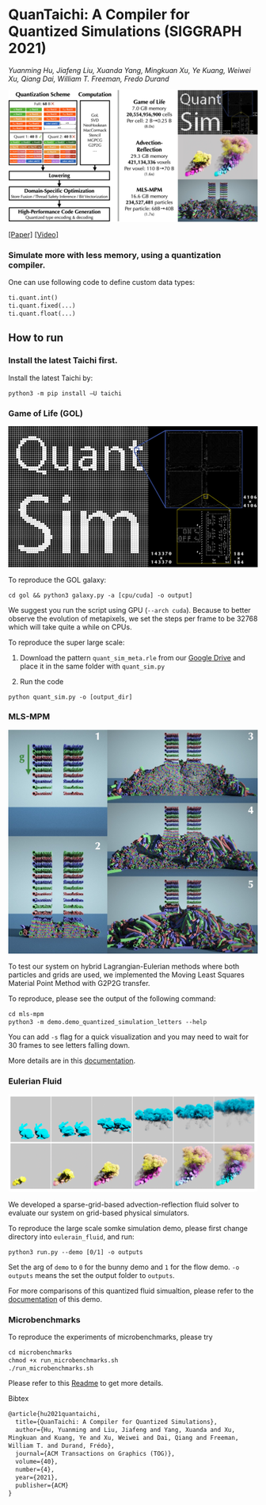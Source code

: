 # QuanTaichi: A Compiler for Quantized Simulations (SIGGRAPH 2021)

*Yuanming Hu, Jiafeng Liu, Xuanda Yang, Mingkuan Xu, Ye Kuang, Weiwei Xu, Qiang Dai, William T. Freeman, Fredo Durand*

![](./pics/teaser.jpg)

[[Paper]](https://yuanming.taichi.graphics/publication/2021-quantaichi/quantaichi.pdf) [[Video]](https://youtu.be/0jdrAQOxJlY)

### Simulate more with less memory, using a quantization compiler.

One can use following code to define custom data types:
```
ti.quant.int()
ti.quant.fixed(...)
ti.quant.float(...)
```

## How to run

### Install the latest Taichi first.
Install the latest Taichi by:
```
python3 -m pip install —U taichi
```

### Game of Life (GOL)

![gol_pic](./pics/teaser_gol.jpg)

To reproduce the GOL galaxy:
```
cd gol && python3 galaxy.py -a [cpu/cuda] -o output]
```
We suggest you run the script using GPU (`--arch cuda`). Because to better observe the evolution of metapixels, we set the steps per frame to be 32768 which will take quite a while on CPUs.

To reproduce the super large scale:

1. Download the pattern `quant_sim_meta.rle` from our [Google Drive](https://drive.google.com/file/d/1kCg2fSAlQgy42cGAatVwuvGZd7RlqLF-/view?usp=sharing) and place it in the same folder with `quant_sim.py`

2. Run the code
```
python quant_sim.py -o [output_dir]
```


### MLS-MPM
![mpm-pic](./pics/mpm-235.jpg)

To test our system on hybrid Lagrangian-Eulerian methods where both particles and grids are used, we implemented the Moving Least Squares Material Point Method with G2P2G transfer.

To reproduce, please see the output of the following command:
```
cd mls-mpm
python3 -m demo.demo_quantized_simulation_letters --help
```
You can add `-s` flag for a quick visualization and you may need to wait for 30 frames to see letters falling down.

More details are in this [documentation](mls_mpm/README.md).

### Eulerian Fluid

![smoke_simulation](./pics/smoke_result.png)

We developed a sparse-grid-based advection-reflection fluid solver to evaluate our system on grid-based physical simulators.

To reproduce the large scale somke simulation demo, please first change directory into `eulerain_fluid`, and run:
```
python3 run.py --demo [0/1] -o outputs
```
Set the arg of `demo` to `0` for the bunny demo and `1` for the flow demo. `-o outputs` means the set the output folder to `outputs`.

For more comparisons of this quantized fluid simualtion, please refer to the [documentation](eulerian_fluid/readme.md) of this demo.

### Microbenchmarks
To reproduce the experiments of microbenchmarks, please try

```
cd microbenchmarks
chmod +x run_microbenchmarks.sh
./run_microbenchmarks.sh
```
Please refer to this [Readme](microbenchmarks/README.md) to get more details.


Bibtex
```
@article{hu2021quantaichi,
  title={QuanTaichi: A Compiler for Quantized Simulations},
  author={Hu, Yuanming and Liu, Jiafeng and Yang, Xuanda and Xu, Mingkuan and Kuang, Ye and Xu, Weiwei and Dai, Qiang and Freeman, William T. and Durand, Frédo},
  journal={ACM Transactions on Graphics (TOG)},
  volume={40},
  number={4},
  year={2021},
  publisher={ACM}
}
```